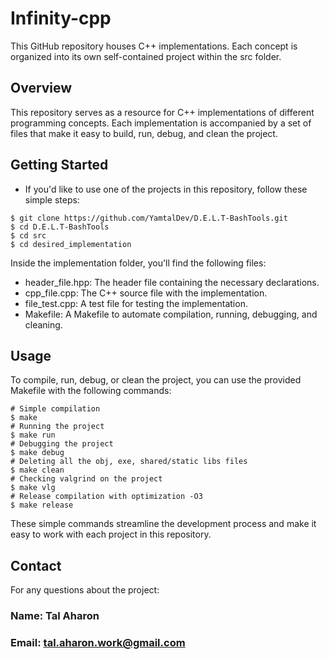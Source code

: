 # Infinity-cpp
This GitHub repository houses C++ implementations. Each concept is organized into 
its own self-contained project within the src folder.

## Overview

This repository serves as a resource for C++ implementations of different 
programming concepts. Each implementation is accompanied by a set of files that 
make it easy to build, run, debug, and clean the project.

## Getting Started
* If you'd like to use one of the projects in this repository, follow these simple steps:

```shell
$ git clone https://github.com/YamtalDev/D.E.L.T-BashTools.git
$ cd D.E.L.T-BashTools
$ cd src
$ cd desired_implementation

```

Inside the implementation folder, you'll find the following files:

- header_file.hpp: The header file containing the necessary declarations.
- cpp_file.cpp: The C++ source file with the implementation.
- file_test.cpp: A test file for testing the implementation.
- Makefile: A Makefile to automate compilation, running, debugging, and cleaning.

## Usage
To compile, run, debug, or clean the project, you can use the provided Makefile 
with the following commands:

```shell
# Simple compilation
$ make
# Running the project
$ make run
# Debugging the project
$ make debug
# Deleting all the obj, exe, shared/static libs files
$ make clean 
# Checking valgrind on the project
$ make vlg 
# Release compilation with optimization -O3
$ make release

```
These simple commands streamline the development process and make it easy to work 
with each project in this repository.

## Contact

For any questions about the project:

### Name: Tal Aharon
### Email: tal.aharon.work@gmail.com